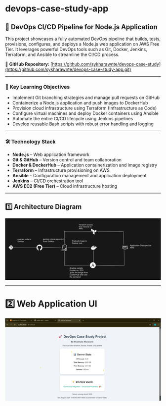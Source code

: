 # devops-case-study-app



## 🚀 DevOps CI/CD Pipeline for Node.js Application

This project showcases a fully automated DevOps pipeline that builds, tests, provisions, configures, and deploys a Node.js web application on AWS Free Tier. It leverages powerful DevOps tools such as Git, Docker, Jenkins, Terraform, and Ansible to streamline the CI/CD process.

🔗 **GitHub Repository:** [https://github.com/sykharawnte/devops-case-study](https://github.com/sykharawnte/devops-case-study-app.git)

---

### 🎯 Key Learning Objectives

* Implement Git branching strategies and manage pull requests on GitHub
* Containerize a Node.js application and push images to DockerHub
* Provision cloud infrastructure using Terraform (Infrastructure as Code)
* Configure virtual machines and deploy Docker containers using Ansible
* Automate the entire CI/CD lifecycle using Jenkins pipelines
* Develop reusable Bash scripts with robust error handling and logging

---

### 🛠 Technology Stack

* **Node.js** – Web application framework
* **Git & GitHub** – Version control and team collaboration
* **Docker & DockerHub** – Application containerization and image registry
* **Terraform** – Infrastructure provisioning on AWS
* **Ansible** – Configuration management and application deployment
* **Jenkins** – CI/CD orchestration tool
* **AWS EC2 (Free Tier)** – Cloud infrastructure hosting

---

## 1️⃣ Architecture Diagram

![DevOps Architecture](assets/architectures.png)

---

# 2️⃣ Web Application UI

![Web App Output](assets/output1.png)

